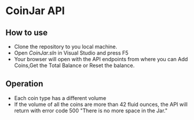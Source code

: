 # CoinJar API

## How to use
- Clone the repository to you local machine.
- Open *CoinJar.sln* in Visual Studio and press F5
- Your browser will open with the API endpoints from where you can Add Coins,Get the Total Balance or Reset the balance.  

## Operation
- Each coin type has a different volume
- If the volume of all the coins are more than 42 fluid ounces, the API will return with error code 500 "There is no more space in the Jar."
